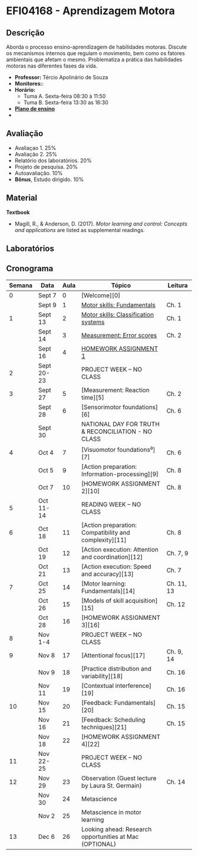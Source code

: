 # EFI04168 - Aprendizagem Motora

## Descrição

Aborda o processo ensino-aprendizagem de habilidades motoras. Discute os mecanismos internos que regulam o movimento, bem como os fatores 
ambientais que afetam o mesmo. Problematiza a prática das habilidades motoras nas diferentes fases da vida.

- **Professor:** Tércio Apolinário de Souza
- **Monitores:**: 
- **Horário:**
  - Tuma A. Sexta-feira 08:30 à 11:50
  - Tuma B. Sexta-feira 13:30 as 16:30 
- [**Plano de ensino**][1]
-  

## Avaliação
- Avaliaçao 1. 25%
- Avaliação 2. 25%
- Relatório dos laboratórios. 20%
- Projeto de pesquisa. 20%
- Autoavaliação. 10%
- **Bônus**, Estudo dirigido. 10% 
## Material
**Textbook** 
- Magill, R., & Anderson, D. (2017). *Motor learning and control: Concepts and applications* are listed as supplemental readings.  

## Laboratórios


## Cronograma

| **Semana** | **Data**   | **Aula** | **Tópico**                                               | **Leitura** |
|----------|------------|-------------|---------------------------------------------------------|-------------|
| 0        | Sept 7     | 0           | [Welcome][0]                                            |             |
|          | Sept 9     | 1           | [Motor skills: Fundamentals][1]                         | Ch. 1       |
| 1        | Sept 13    | 2           | [Motor skills: Classification systems][2]               | Ch. 1       |
|          | Sept 14    | 3           | [Measurement: Error scores][3]                          | Ch. 2       |
|          | Sept 16    | 4           | [HOMEWORK ASSIGNMENT 1][4]                              |             |
| 2        | Sept 20-23 |             | PROJECT WEEK – NO CLASS                                 |             |
| 3        | Sept 27    | 5           | [Measurement: Reaction time][5]                         | Ch. 2       |
|          | Sept 28    | 6           | [Sensorimotor foundations][6]                           | Ch. 6       |
|          | Sept 30    |             | NATIONAL DAY FOR TRUTH & RECONCILIATION - NO CLASS      |             |
| 4        | Oct 4      | 7           | [Visuomotor foundations<sup>a</sup>][7]                 | Ch. 6       |
|          | Oct 5      | 9           | [Action preparation: Information-processing][9]         | Ch. 8       |
|          | Oct 7      | 10          | [HOMEWORK ASSIGNMENT 2][10]                             | Ch. 8       |
| 5        | Oct 11-14  |             | READING WEEK – NO CLASS                                 |             |
| 6        | Oct 18     | 11          | [Action preparation: Compatibility and complexity][11]  | Ch. 8       |
|          | Oct 19     | 12          | [Action execution: Attention and coordination][12]      | Ch. 7, 9    |
|          | Oct 21     | 13          | [Action execution: Speed and accuracy][13]              | Ch. 7       |
| 7        | Oct 25     | 14          | [Motor learning: Fundamentals][14]                      | Ch. 11, 13  |
|          | Oct 26     | 15          | [Models of skill acquisition][15]                       | Ch. 12      |
|          | Oct 28     | 16          | [HOMEWORK ASSIGNMENT 3][16]                             |             |
| 8        | Nov 1-4    |             | PROJECT WEEK – NO CLASS                                 |             |
| 9        | Nov 8      | 17          | [Attentional focus][17]                                 | Ch. 9, 14   |
|          | Nov 9      | 18          | [Practice distribution and variability][18]             | Ch. 16      |
|          | Nov 11     | 19          | [Contextual interference][19]                           | Ch. 16      |
| 10       | Nov 15     | 20          | [Feedback: Fundamentals][20]                            | Ch. 15      |
|          | Nov 16     | 21          | [Feedback: Scheduling techniques][21]                   | Ch. 15      |
|          | Nov 18     | 22          | [HOMEWORK ASSIGNMENT 4][22]                             |             |
| 11       | Nov 22-25  |             | PROJECT WEEK – NO CLASS                                 |             |
| 12       | Nov 29     | 23          | Observation (Guest lecture by Laura St. Germain)        | Ch. 14      |
|          | Nov 30     | 24          | Metascience                                             |             |
|          | Nov 2      | 25          | Metascience in motor learning                           |             |
| 13       | Dec 6      | 26          | Looking ahead: Research opportunities at Mac (OPTIONAL) |             |


[1]:https://nneurom.com
[2]:https://nneurom.com
[3]:https://nneurom.com
[4]:https://nneurom.com

